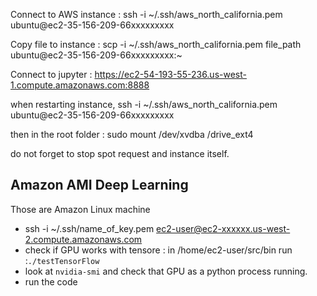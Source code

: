 Connect to AWS instance :
ssh -i ~/.ssh/aws_north_california.pem ubuntu@ec2-35-156-209-66xxxxxxxxx

Copy file to instance :
 scp -i ~/.ssh/aws_north_california.pem  file_path ubuntu@ec2-35-156-209-66xxxxxxxxx:~

Connect to jupyter :
https://ec2-54-193-55-236.us-west-1.compute.amazonaws.com:8888


when restarting instance, ssh -i ~/.ssh/aws_north_california.pem ubuntu@ec2-35-156-209-66xxxxxxxxx


then in the root folder :
sudo mount /dev/xvdba /drive_ext4


do not forget to stop spot request and instance itself.


## Amazon AMI Deep Learning

Those are Amazon Linux machine

- ssh -i ~/.ssh/name_of_key.pem  ec2-user@ec2-xxxxxx.us-west-2.compute.amazonaws.com
- check if GPU works with tensore : in /home/ec2-user/src/bin run :`./testTensorFlow`
- look at `nvidia-smi` and check that GPU as a python process running.
- run the code



